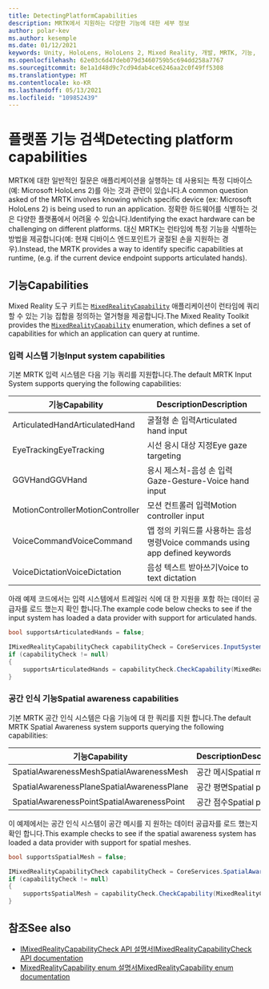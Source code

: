 ```yaml
---
title: DetectingPlatformCapabilities
description: MRTK에서 지원하는 다양한 기능에 대한 세부 정보
author: polar-kev
ms.author: kesemple
ms.date: 01/12/2021
keywords: Unity, HoloLens, HoloLens 2, Mixed Reality, 개발, MRTK, 기능,
ms.openlocfilehash: 62e03c6d47deb079d3460759b5c694dd258a7767
ms.sourcegitcommit: 8e1a1d48d9c7cd94dab4ce6246aa2c0f49ff5308
ms.translationtype: MT
ms.contentlocale: ko-KR
ms.lasthandoff: 05/13/2021
ms.locfileid: "109852439"
---
```

# <a name="detecting-platform-capabilities"></a><span data-ttu-id="05cd7-104">플랫폼 기능 검색</span><span class="sxs-lookup"><span data-stu-id="05cd7-104">Detecting platform capabilities</span></span>

<span data-ttu-id="05cd7-105">MRTK에 대한 일반적인 질문은 애플리케이션을 실행하는 데 사용되는 특정 디바이스(예: Microsoft HoloLens 2)를 아는 것과 관련이 있습니다.</span><span class="sxs-lookup"><span data-stu-id="05cd7-105">A common question asked of the MRTK involves knowing which specific device (ex: Microsoft HoloLens 2) is being used to run an application.</span></span> <span data-ttu-id="05cd7-106">정확한 하드웨어를 식별하는 것은 다양한 플랫폼에서 어려울 수 있습니다.</span><span class="sxs-lookup"><span data-stu-id="05cd7-106">Identifying the exact hardware can be challenging on different platforms.</span></span> <span data-ttu-id="05cd7-107">대신 MRTK는 런타임에 특정 기능을 식별하는 방법을 제공합니다(예: 현재 디바이스 엔드포인트가 굴절된 손을 지원하는 경우).</span><span class="sxs-lookup"><span data-stu-id="05cd7-107">Instead, the MRTK provides a way to identify specific capabilities at runtime, (e.g. if the current device endpoint supports articulated hands).</span></span>

## <a name="capabilities"></a><span data-ttu-id="05cd7-108">기능</span><span class="sxs-lookup"><span data-stu-id="05cd7-108">Capabilities</span></span>

<span data-ttu-id="05cd7-109">Mixed Reality 도구 키트는 [`MixedRealityCapability`](xref:Microsoft.MixedReality.Toolkit.MixedRealityCapability) 애플리케이션이 런타임에 쿼리할 수 있는 기능 집합을 정의하는 열거형을 제공합니다.</span><span class="sxs-lookup"><span data-stu-id="05cd7-109">The Mixed Reality Toolkit provides the [`MixedRealityCapability`](xref:Microsoft.MixedReality.Toolkit.MixedRealityCapability) enumeration, which defines a set of capabilities for which an application can query at runtime.</span></span>

### <a name="input-system-capabilities"></a><span data-ttu-id="05cd7-110">입력 시스템 기능</span><span class="sxs-lookup"><span data-stu-id="05cd7-110">Input system capabilities</span></span>

<span data-ttu-id="05cd7-111">기본 MRTK 입력 시스템은 다음 기능 쿼리를 지원합니다.</span><span class="sxs-lookup"><span data-stu-id="05cd7-111">The default MRTK Input System supports querying the following capabilities:</span></span>

| <span data-ttu-id="05cd7-112">기능</span><span class="sxs-lookup"><span data-stu-id="05cd7-112">Capability</span></span> | <span data-ttu-id="05cd7-113">Description</span><span class="sxs-lookup"><span data-stu-id="05cd7-113">Description</span></span> |
|---|---|
| <span data-ttu-id="05cd7-114">ArticulatedHand</span><span class="sxs-lookup"><span data-stu-id="05cd7-114">ArticulatedHand</span></span> | <span data-ttu-id="05cd7-115">굴절형 손 입력</span><span class="sxs-lookup"><span data-stu-id="05cd7-115">Articulated hand input</span></span> |
| <span data-ttu-id="05cd7-116">EyeTracking</span><span class="sxs-lookup"><span data-stu-id="05cd7-116">EyeTracking</span></span> | <span data-ttu-id="05cd7-117">시선 응시 대상 지정</span><span class="sxs-lookup"><span data-stu-id="05cd7-117">Eye gaze targeting</span></span> |
| <span data-ttu-id="05cd7-118">GGVHand</span><span class="sxs-lookup"><span data-stu-id="05cd7-118">GGVHand</span></span> | <span data-ttu-id="05cd7-119">응시 제스처-음성 손 입력</span><span class="sxs-lookup"><span data-stu-id="05cd7-119">Gaze-Gesture-Voice hand input</span></span> |
| <span data-ttu-id="05cd7-120">MotionController</span><span class="sxs-lookup"><span data-stu-id="05cd7-120">MotionController</span></span> | <span data-ttu-id="05cd7-121">모션 컨트롤러 입력</span><span class="sxs-lookup"><span data-stu-id="05cd7-121">Motion controller input</span></span> |
| <span data-ttu-id="05cd7-122">VoiceCommand</span><span class="sxs-lookup"><span data-stu-id="05cd7-122">VoiceCommand</span></span> | <span data-ttu-id="05cd7-123">앱 정의 키워드를 사용하는 음성 명령</span><span class="sxs-lookup"><span data-stu-id="05cd7-123">Voice commands using app defined keywords</span></span> |
| <span data-ttu-id="05cd7-124">VoiceDictation</span><span class="sxs-lookup"><span data-stu-id="05cd7-124">VoiceDictation</span></span> | <span data-ttu-id="05cd7-125">음성 텍스트 받아쓰기</span><span class="sxs-lookup"><span data-stu-id="05cd7-125">Voice to text dictation</span></span> |

<span data-ttu-id="05cd7-126">아래 예제 코드에서는 입력 시스템에서 트레일러 식에 대 한 지원을 포함 하는 데이터 공급자를 로드 했는지 확인 합니다.</span><span class="sxs-lookup"><span data-stu-id="05cd7-126">The example code below checks to see if the input system has loaded a data provider with support for articulated hands.</span></span>

```c#
bool supportsArticulatedHands = false;

IMixedRealityCapabilityCheck capabilityCheck = CoreServices.InputSystem as IMixedRealityCapabilityCheck;
if (capabilityCheck != null)
{
    supportsArticulatedHands = capabilityCheck.CheckCapability(MixedRealityCapability.ArticulatedHand);
}
```

### <a name="spatial-awareness-capabilities"></a><span data-ttu-id="05cd7-127">공간 인식 기능</span><span class="sxs-lookup"><span data-stu-id="05cd7-127">Spatial awareness capabilities</span></span>

<span data-ttu-id="05cd7-128">기본 MRTK 공간 인식 시스템은 다음 기능에 대 한 쿼리를 지원 합니다.</span><span class="sxs-lookup"><span data-stu-id="05cd7-128">The default MRTK Spatial Awareness system supports querying the following capabilities:</span></span>

| <span data-ttu-id="05cd7-129">기능</span><span class="sxs-lookup"><span data-stu-id="05cd7-129">Capability</span></span> | <span data-ttu-id="05cd7-130">Description</span><span class="sxs-lookup"><span data-stu-id="05cd7-130">Description</span></span> |
|---|---|
| <span data-ttu-id="05cd7-131">SpatialAwarenessMesh</span><span class="sxs-lookup"><span data-stu-id="05cd7-131">SpatialAwarenessMesh</span></span> | <span data-ttu-id="05cd7-132">공간 메시</span><span class="sxs-lookup"><span data-stu-id="05cd7-132">Spatial meshes</span></span> |
| <span data-ttu-id="05cd7-133">SpatialAwarenessPlane</span><span class="sxs-lookup"><span data-stu-id="05cd7-133">SpatialAwarenessPlane</span></span> | <span data-ttu-id="05cd7-134">공간 평면</span><span class="sxs-lookup"><span data-stu-id="05cd7-134">Spatial planes</span></span> |
| <span data-ttu-id="05cd7-135">SpatialAwarenessPoint</span><span class="sxs-lookup"><span data-stu-id="05cd7-135">SpatialAwarenessPoint</span></span> | <span data-ttu-id="05cd7-136">공간 점수</span><span class="sxs-lookup"><span data-stu-id="05cd7-136">Spatial points</span></span> |

<span data-ttu-id="05cd7-137">이 예제에서는 공간 인식 시스템이 공간 메시를 지 원하는 데이터 공급자를 로드 했는지 확인 합니다.</span><span class="sxs-lookup"><span data-stu-id="05cd7-137">This example checks to see if the spatial awareness system has loaded a data provider with support for spatial meshes.</span></span>

```c#
bool supportsSpatialMesh = false;

IMixedRealityCapabilityCheck capabilityCheck = CoreServices.SpatialAwarenessSystem as IMixedRealityCapabilityCheck;
if (capabilityCheck != null)
{
    supportsSpatialMesh = capabilityCheck.CheckCapability(MixedRealityCapability.SpatialAwarenessMesh);
}
```

## <a name="see-also"></a><span data-ttu-id="05cd7-138">참조</span><span class="sxs-lookup"><span data-stu-id="05cd7-138">See also</span></span>

- [<span data-ttu-id="05cd7-139">IMixedRealityCapabilityCheck API 설명서</span><span class="sxs-lookup"><span data-stu-id="05cd7-139">IMixedRealityCapabilityCheck API documentation</span></span>](xref:Microsoft.MixedReality.Toolkit.IMixedRealityCapabilityCheck)
- [<span data-ttu-id="05cd7-140">MixedRealityCapability enum 설명서</span><span class="sxs-lookup"><span data-stu-id="05cd7-140">MixedRealityCapability enum documentation</span></span>](xref:Microsoft.MixedReality.Toolkit.MixedRealityCapability)
